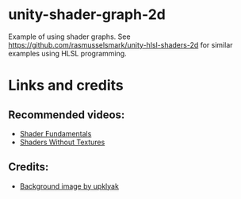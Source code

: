 # unity-shader-graph-2d

Example of using shader graphs. See https://github.com/rasmusselsmark/unity-hlsl-shaders-2d for similar examples using HLSL programming.


# Links and credits

## Recommended videos:
* [Shader Fundamentals](https://www.youtube.com/playlist?list=PLq4ehwQIHfrUHo2UcxDAl_gcPLb2f3T2y)
* [Shaders Without Textures](https://www.youtube.com/playlist?list=PLq4ehwQIHfrW_KmCgKMRvdmQ-ieSZofNa)

## Credits:
* [Background image by upklyak](https://www.freepik.com/free-vector/game-platform-cartoon-forest-landscape-2d-ui-design-computer-mobile-bright-wood-with-green-trees-grass-lianas-background-with-arcade-elements-jumping-bonus-items-nature-locations_12345468.htm#query=platform%20game%20background&position=17&from_view=keyword)
